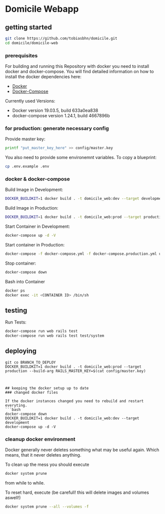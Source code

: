# Domicile Webapp
## getting started
```sh
git clone https://github.com/tobiasbhn/domicile.git
cd domicile/domicile-web
```


### prerequisites
For building and running this Repository with docker you need to install docker and docker-compose.
You will find detailed information on how to install the docker dependencies here:
* [Docker](https://docs.docker.com/install/)
* [Docker-Compose](https://docs.docker.com/compose/install/)

Currently used Versions:
* Docker version 19.03.5, build 633a0ea838
* docker-compose version 1.24.1, build 4667896b



### for production: generate necessary config
Provide master key:
```sh
printf "put_master_key_here" >> config/master.key
```
You also need to provide some environemnt variables. To copy a blueprint:
```sh
cp .env.example .env
```



### docker & docker-compose
Build Image in Development:
```sh
DOCKER_BUILDKIT=1 docker build . -t domicile_web:dev --target development
```
Build Image in Production:
```sh
DOCKER_BUILDKIT=1 docker build . -t domicile_web:prod --target production --build-arg RAILS_MASTER_KEY=$(cat config/master.key)
```

Start Container in Development:
```sh
docker-compose up -d -V
```
Start container in Production:
```sh
docker-compose -f docker-compose.yml -f docker-compose.production.yml up -d -V
```

Stop container:
```sh
docker-compose down
```

Bash into Container
```sh
docker ps
docker exec -it <CONTAINER ID> /bin/sh
```

## testing
Run Tests:
```sh
docker-compose run web rails test
docker-compose run web rails test test/system
```

## deploying
```
git co BRANCH_TO_DEPLOY
DOCKER_BUILDKIT=1 docker build . -t domicile_web:prod --target production --build-arg RAILS_MASTER_KEY=$(cat config/master.key)



## keeping the docker setup up to date
### changed docker files

If the docker instances changed you need to rebuild and restart everyting.
```bash
docker-compose down
DOCKER_BUILDKIT=1 docker build . -t domicile_web:dev --target development
docker-compose up -d -V
```



### cleanup docker environment
Docker generally never deletes something what may be useful again. Which means,
that it never deletes anything.

To clean up the mess you should execute
```sh
docker system prune
```
from while to while.

To reset hard, execute (be carefull! this will delete images and volumes aswell!)
```sh
docker system prune --all --volumes -f
```
